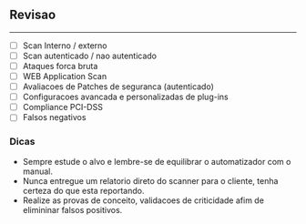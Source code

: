 ## Revisao
<hr>

- [ ] Scan Interno / externo
- [ ] Scan autenticado / nao autenticado
- [ ] Ataques forca bruta
- [ ] WEB Application Scan
- [ ] Avaliacoes de Patches de seguranca (autenticado)
- [ ] Configuracoes avancada e personalizadas de plug-ins
- [ ] Compliance PCI-DSS
- [ ] Falsos negativos

### Dicas

- Sempre estude o alvo e lembre-se de equilibrar  o automatizador com o manual.
- Nunca entregue um relatorio direto do scanner para o cliente, tenha certeza do que esta reportando.
- Realize as provas de conceito, validacoes de criticidade afim de elimininar falsos positivos.